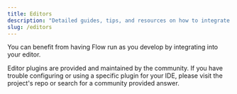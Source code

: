 ```yaml
---
title: Editors
description: "Detailed guides, tips, and resources on how to integrate Flow with different code editors."
slug: /editors
---
```


You can benefit from having Flow run as you develop by integrating into your editor.

Editor plugins are provided and maintained by the community. If you have trouble configuring or using a specific plugin for your IDE, please visit the project's repo or search for a community provided answer.
